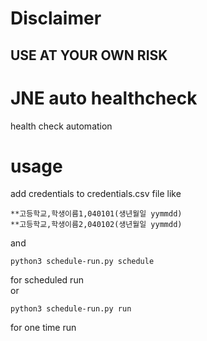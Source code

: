 # Disclaimer
## USE AT YOUR OWN RISK
# JNE auto healthcheck

health check automation

# usage
add credentials to credentials.csv file like    
```
**고등학교,학생이름1,040101(생년월일 yymmdd)
**고등학교,학생이름2,040102(생년월일 yymmdd)
```
and  
```
python3 schedule-run.py schedule
``` 
for scheduled run  
or  
```
python3 schedule-run.py run
```
for one time run